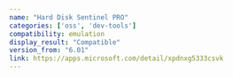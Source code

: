 ```yaml
---
name: "Hard Disk Sentinel PRO"
categories: ['oss', 'dev-tools']
compatibility: emulation
display_result: "Compatible"
version_from: "6.01"
link: https://apps.microsoft.com/detail/xpdnxg5333csvk
---
```

